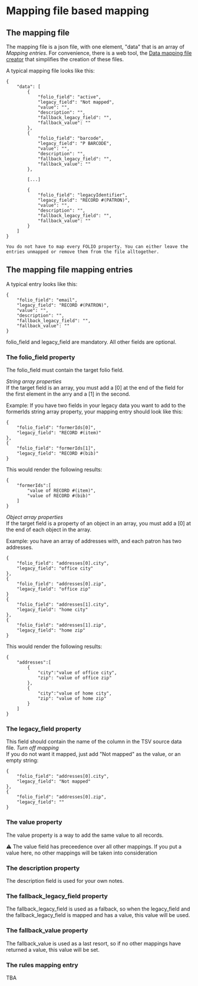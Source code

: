 # Mapping file based mapping

## The mapping file
The mapping file is a json file, with one element, "data" that is an array of *Mapping entries*. For convenience, there is a web tool, the [Data mapping file creator](https://data-mapping-file-creator.folio.ebsco.com/data_mapping_creation) that simplifies the creation of these files.

A typical mapping file looks like this:
```
{
    "data": [
        {
            "folio_field": "active",
            "legacy_field": "Not mapped",
            "value": "",
            "description": "",
            "fallback_legacy_field": "",
            "fallback_value": ""
        },
        {
            "folio_field": "barcode",
            "legacy_field": "P BARCODE",
            "value": "",
            "description": "",
            "fallback_legacy_field": "",
            "fallback_value": ""
        },

        [...]

        {
            "folio_field": "legacyIdentifier",
            "legacy_field": "RECORD #(PATRON)",
            "value": "",
            "description": "",
            "fallback_legacy_field": "",
            "fallback_value": ""
        }
    ]
}

You do not have to map every FOLIO property. You can either leave the entries unmapped or remove them from the file alltogether.

```
## The mapping file mapping entries
A typical entry looks like this:
```
{
    "folio_field": "email",
    "legacy_field": "RECORD #(PATRON)",
    "value": "",
    "description": "",
    "fallback_legacy_field": "",
    "fallback_value": ""
}
```
folio_field and legacy_field are mandatory. All other fields are optional. 

### The folio_field property
The folio_field must contain the target folio field.

_String array properties_   
If the target field is an array, you must add a [0] at the end of the field for the first element in the arry and a [1] in the second.

Example: If you have two fields in your legacy data you want to add to the formerIds string array property, your mapping entry should look like this:

```
{
    "folio_field": "formerIds[0]",
    "legacy_field": "RECORD #(item)"
},
{
    "folio_field": "formerIds[1]",
    "legacy_field": "RECORD #(bib)"
}
```
This would render the following results:
```
{
    "formerIds":[
        "value of RECORD #(item)",
        "value of RECORD #(bib)"
    ]
}
```
_Object array properties_   
If the target field is a property of an object in an array, you must add a [0] at the end of each object in the array.

Example: you have an array of addresses with, and each patron has two addresses.

```
{
    "folio_field": "addresses[0].city",
    "legacy_field": "office city"
},
{
    "folio_field": "addresses[0].zip",
    "legacy_field": "office zip"
}
{
    "folio_field": "addresses[1].city",
    "legacy_field": "home city"
},
{
    "folio_field": "addresses[1].zip",
    "legacy_field": "home zip"
}
```
This would render the following results:
```
{
    "addresses":[
        {
            "city":"value of office city",
            "zip": "value of office zip"
        },
        {
            "city":"value of home city",
            "zip": "value of home zip"
        }
    ]
}
```

### The legacy_field property
This field should contain the name of the column in the TSV source data file. 
_Turn off mapping_   
If you do not want it mapped, just add "Not mapped" as the value, or an empty string:
```
{
    "folio_field": "addresses[0].city",
    "legacy_field": "Not mapped"
},
{
    "folio_field": "addresses[0].zip",
    "legacy_field": ""
}
```

### The value property
The value property is a way to add the same value to all records. 

⚠️ The value field has preceedence over all other mappings. If you put a value here, no other mappings will be taken into consideration 
### The description property
The description field is used for your own notes.

### The fallback_legacy_field property
The fallback_legacy_field is used as a falback, so when the legacy_field and the fallback_legacy_field is mapped and has a value, this value will be used.

### The fallback_value property
The fallback_value is used as a last resort, so if no other mappings have returned a value, this value will be set.

### The rules mapping entry
TBA
